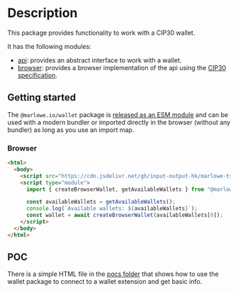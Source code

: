 # Description

This package provides functionality to work with a CIP30 wallet.

It has the following modules:

- [api](./_marlowe_io_wallet.api.html): provides an abstract interface to work with a wallet.
- [browser](./_marlowe_io_wallet.browser.html): provides a browser implementation of the api using the [CIP30 specification](https://cips.cardano.org/cips/cip30/).

[comment]: # "nodejs: provides a server implementation of the api using Lucid NOTE: the underlying library might be replaced in the future - for the momment disabled until we discuss the Node module"

## Getting started

The `@marlowe.io/wallet` package is [released as an ESM module](https://github.com/input-output-hk/marlowe-ts-sdk/blob/main/doc/modules-system.md) and can be used with a modern bundler or imported directly in the browser (without any bundler) as long as you use an import map.

### Browser

```html
<html>
  <body>
    <script src="https://cdn.jsdelivr.net/gh/input-output-hk/marlowe-ts-sdk/jsdelivr-npm-importmap.js"></script>
    <script type="module">
      import { createBrowserWallet, getAvailableWallets } from "@marlowe.io/wallet";

      const availableWallets = getAvailableWallets();
      console.log(`Available wallets: ${availableWallets}`);
      const wallet = await createBrowserWallet(availableWallets[0]);
    </script>
  </body>
</html>
```

## POC

There is a simple HTML file in the [pocs folder](http://todo-full-link) that shows how to use the wallet package to connect to a wallet extension and get basic info.
